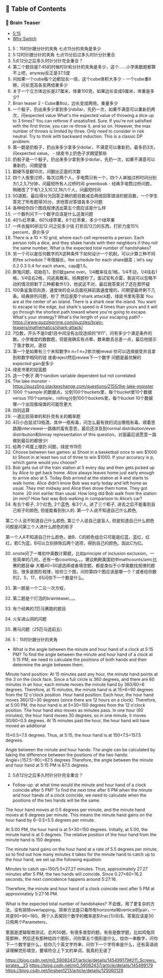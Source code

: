 ## 📘 Table of Contents

### 🧠 Brain Teaser
- [5:15 ](#self-intro)
- [Why Switch](#why-switch)

1. 5：15时针跟分针的夹角 七点15分的夹角是多少
2. 5:12时针跟分针的夹角 七点15分后过多久时针分针重合
3. 5点12分之后多久时针分针完全重合？
4. 第二个题目是7:45的时候时针和分针的夹角是多少，这个……小学奥数题都算不上吧，anyway反正是37.5度
5. 问如果一个cube每个边都加长一倍，这个cube体积大多少 - 一个cube重6磅，问长宽高各变两倍重多少
6. 关于一个立方体边长是27厘米，体重100克，如果边长变成9厘米，体重是多少?
7. Brian teaser 2 - Cube重8oz，边长变成两倍，重量多少
8. 一个骰子，扔出来多少拿到多少dollar，先扔一次，如果不满意可以重新扔两次，问expected value What's the expected value of throwing a dice up to 3 times? You can rethrow if unsatisfied. Sure. If you're not satisfied with the first throw, you can re-throw it, and so on. However, the max number of throws is limited by three. Only need to consider in risk neutral. Try to think with backward induction. This is a classic DP problem.
9. 第一题是扔骰子，扔出来多少拿多少dollar，不满意可以重新扔，最多扔3次，问expected value。 - 绿皮书上扔色子求期望那些
10. 扔骰子是一个骰子，扔出来多少拿到多少dollar，先扔一次，如果不满意可以重新扔，问期望值 
11. 翻硬币是翻10次，问翻出正面的次数
12. 四个人夜里过桥，每次过两个人，手电筒只有一个，四个人单独过桥时间分别为1,2,5,7分钟，问最短所有人过桥时间 greenbook - 经典手电筒过桥问题，稍微改了下有1,2,5,10,12,18六个人，问最短时间
13. 50道题，最后得分为回答正确的题目数减去两倍回答错误的题目数，一个学生答完了所有题得35分，求他答对答错各多少问题
14. 各种给你四个图找规律选出第五个图应该是什么样
15. 一个数列问下一个数字应该是什么这类问题
16. 40%红苹果，60%绿苹果，6个红苹果，多少个绿苹果
17. 一件衣服85折后12 问之前多少钱 打折后13刀的东西，打折力度15% percent，原价多少
18. There is a 10 × 10 grid, where each cell represents a person. Each person rolls a dice, and they shake hands with their neighbors if they roll the same number, What is the expected total number of handshakes?
19. 另一个可以是任何数字的X这种条件下如何设计一个机制，可以计算三种不同的fee schedule？年限越长，fee schedule for each share越高；let‘s say 0.2 0.3 0.4 for each share。cap是1.5。
20. 醉鬼问题，初始在1，到0就game over。1/4概率往左1格，1/4不动，1/4往右1格，1/4往右2格，问逃离概率。经典题秒了。面试官有点雷，我说可以忽略不动的情况把剩下三种都看作1/3，他说这不对，最后我答案对了还在那怀疑
21. 100条鲨鱼同向游，速度快的会从后面吃掉前面速度慢的，问期望最终剩下几条。经典排列问题，秒了 然后是那个shark attack题，绿皮书里有答案 You are at the center of an island. There is a shark near the island. You want to escape to the edge, but shark's speed is 4 times than yours and it will go through the shortest path toward where you're going to escape. What's your strategy? What's the length of your escaping path? - https://www.puzzleprime.com/puzzles/brain-teasers/mathematics/shark-attack/
22. 7位数，开头不是0或1且中间没有出现连续的“911”，问有多少个满足条件的数。小学难度的数数题，但是我确实有点晕，数来数去总差一点，最后他提示了我才数对。遂挂
23. 第一个是如果有三个未知数字n n+1 n+2依次被reveal 你可以选择接受并且拿到和数字相同的钱 或者reject然后review下一个数字 问题是最优解的expected gain是多少
24. 绿皮书里的投篮题
25. 造一个例子 两个random variable dependent but not correlated
26. The lake monster - https://puzzling.stackexchange.com/questions/2155/the-lake-monster
27. 1000 个sample 的数据点，分到100个buckets里，每个bucket里10个数据 versus 110个sample，rolling分到100个buckets里，每个bucket 10个数据 哪一个出现极端值的可能性更大
28. 四则运算
29. 一道比较简单的和扑克有关的概率题
30. 4只小白鼠试13瓶酒，其中一瓶有毒，问怎么最有效的试出哪瓶有毒。顺着思路跟interviewer一路做的蛮有意思，最后还涉及到normal distribution/even distribution和binray representation of this question，对面最后说愿意一路做到最后的都很少l
31. 给两个鸡蛋上楼扔 问题，绿皮书19页
32. Choose between two games: a) Shoot in a basketball once to win $1000 b) Shoot in at least two out of three to win $1000. If your accuracy is p, which game would you choose?
33. Bob gets out of the train station at 5 every day and then gets picked up by Alice to get back home. Alice always leaves home just early enough to arrive also at 5. Today Bob arrived at the station at 4 and starts to walk home. Alice didn’t know Bob was early today and left home as usual. They met midway and Alice then drove them home. They got home  20 min earlier than usual. How long did Bob walk from the station (in min)? How fast was Bob walking in comparison to Alice’s car?
34. 有五个柜子, 3个红色, 2个蓝色. 有3个人, 进了三个柜子, 进去之后不能看到自己柜子的颜色, 但是能看到别人的.
第一个人说不知道自己什么颜色,

第二个人说不知道自己什么颜色,
第三个人说自己是盲人, 但是知道自己什么颜色
问题是问第三个人进什么颜色的柜子

第一个人A不知道自己什么颜色，故B、C的颜色组合只可能是红蓝，蓝红，红红。若C为蓝，B可以立刻排除后两个选项，得到自己的颜色。因此C为红。

30. onsite问了一堆初中奥数计算题，比如principle of inclusion exclusion，一些简单的几何，还有一些counting。。。建议刷刷美国初中mathcounts/amc比赛的题目😂 大概40~50道选择或者填空题，都是类似于小学奥数找规律的题目。很多是图形规律，给你三个图，问你第四个图应该是哪一个？或者给你数列2，5，17，65问你下一个数是什么。

31. 第一题是一个二元一次方程，

32. 第二题是个灯泡的brainteaser。。。

33. 有个经典的7匹马赛跑的题目

34. 火车进山洞的问题

35. 赛马问题（25匹马选前五）





1. 5：15时针跟分针的夹角
* What is the angle between the minute and hour hand of a clock at 5:15 PM?
To find the angle between the minute and hour hand of a clock at 5:15 PM, we need to calculate the positions of both hands and then determine the angle between them.

Minute hand position: At 15 minutes past any hour, the minute hand points at the 3 on the clock face. Since a full circle is 360 degrees, and there are 60 minutes in an hour, each minute moves the minute hand by 360/60=6 degrees. Therefore, at 15 minutes, the minute hand is at 15×6=90
degrees from the 12 o'clock position.
Hour hand position: Each hour, the hour hand moves 360/12=30 degrees (since there are 12 hours on a clock). Therefore, at 5:00 PM, the hour hand is at 5×30=150 degrees from the 12 o'clock position. The hour hand also moves as minutes pass. In one hour (60 minutes), the hour hand moves 30 degrees, so in one minute, it moves 30/60=0.5 degrees. At 15 minutes past the hour, the hour hand will have moved an additional


15×0.5=7.5 degrees. Thus, at 5:15, the hour hand is at 150+7.5=157.5 degrees.


Angle between the minute and hour hands: The angle can be calculated by taking the difference between the positions of the two hands:
Angle=∣157.5−90∣=67.5 degrees
Therefore, the angle between the minute and hour hand at 5:15 PM is 67.5 degrees.



2. 5点12分之后多久时针分针完全重合？
* Follow-up: at what time would the minute and hour hand of a clock coincide after 5 PM?
To find the next time after 5 PM when the minute and hour hands of a clock coincide, we need to calculate when the positions of the two hands will be the same.

The hour hand moves at 0.5 degrees per minute, and the minute hand moves at 6 degrees per minute. This means the minute hand gains on the hour hand by 6−0.5=5.5 degrees per minute.

At 5:00 PM, the hour hand is at 5×30=150 degrees. Initially, at 5:00, the minute hand is at 0 degrees. The relative position of the hour hand from the minute hand is 150 degrees.

The minute hand gains on the hour hand at a rate of 5.5 degrees per minute, so to find out how many minutes it takes for the minute hand to catch up to the hour hand, we set up the following equation:

Minutes to catch up=150/5.5≈27.27 minutes. Thus, approximately 27.27 minutes after 5 PM, the two hands will coincide. Since 0.27×60=16.2 seconds, the next coincidence happens around 5:27:16.

Therefore, the minute and hour hand of a clock coincide next after 5 PM at approximately 5:27:16 PM.




What is the expected total number of handshakes?
不会做，用了更复杂的方法，没有排除overlapping。简单方法是只看所有horizontal和vertical的pair，一共是90+90=180。两个人丢掷同个数字的概率是$\frac{1}{6}$。答案应该是30
只用两个Parameters，

里面是逻辑智商测试，总共50题，有很多类型的题，有些是数学题，比如鸡兔同笼那种，然后还有那种给四个图形，问你第五个图形是什么，给你一串数字，问你下一个数字是什么，给你几个英文字符串，问你下一个字符串是什么，还有英语阅读理解完形填空，要填符合上下文的单词，我真的无语了


https://blog.csdn.net/m0_59082437/article/details/145499179#211_Screwy_pirates__25
https://blog.csdn.net/m0_59082437/article/details/145499179
https://blog.csdn.net/linshen1213/article/details/125060129



